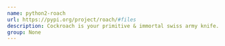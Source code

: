 ```yaml
---
name: python2-roach
url: https://pypi.org/project/roach/#files
description: Cockroach is your primitive & immortal swiss army knife.
group: None
---
```

